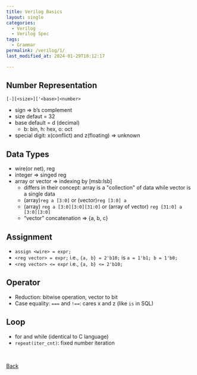 ```yaml
---
title: Verilog Basics
layout: single
categories:
  - Verilog
  - Verilog Spec
tags:
  - Grammar
permalink: /verilog/1/
last_modified_at: 2024-01-29T18:12:17

---
```


## Number Representation

`[-][<size>]['<base>]<number>`

- sign ⇒ b’s complement
- size defaut = 32
- base default = d (decimal)
  - b: bin, h: hex, o: oct
- special digit: x(conflict) and z(floating) ⇒ unknown

## Data Types

- wire(or net), reg
- integer ⇒ singed reg
- array or vector ⇒ indexing by [msb:lsb]
  - differs in their concept: array is a "collection" of data while vector is a single data
  - (array)`reg a [3:0]` or (vector)`reg [3:0] a`
  - (array) `reg a [3:0][3:0][31:0]` or (array of vector) `reg [31:0] a [3:0][3:0]`
  - “vector” concatenation ⇒ {a, b, c}

## Assignment

- `assign <wire> = expr;`
- `<reg vector> = expr;` i.e., `{a, b} = 2'b10;` is `a = 1'b1; b = 1'b0;`
- `<reg vector> <= expr` i.e., `{a, b} <= 2'b10;`

## Operator

- Reduction:  bitwise operation, vector to bit
- Case equality: `===` and `!==`: cares x and z (like `is` in SQL)

## Loop

- for and while (identical to C language)
- `repeat(iter_cnt)`: fixed number iteration

<br>

[Back](/verilog/)